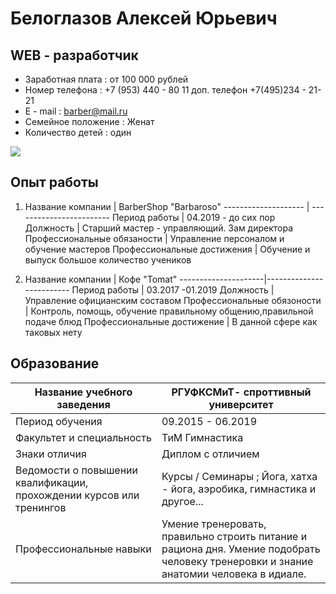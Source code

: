 # Белоглазов Алексей Юрьевич
## WEB - разработчик

* Заработная плата : от 100 000 рублей
* Номер телефона : +7 (953) 440 - 80 11 доп. телефон +7(495)234 - 21-21
* E - mail : barber@mail.ru
* Семейное положение : Женат
* Количество детей : один

![](IMG_20220524_000515_483.jpg)

## Опыт работы

1. Название компании |      BarberShop "Barbarosо"
-------------------- | ------------------------
Период работы        |     04.2019 - до сих пор
Должность            | Старший мастер - управляющий. Зам директора
Профессиональные обязаности |  Управление персоналом и обучение мастеров
Профессиональные достижения | Обучение и выпуск большое количество учеников

2. Название компании |        Кофе "Tomat"
---------------------|-------------------------
Период работы        |       03.2017 -01.2019
Должность            |   Управление официанским составом 
Профессиональные обязоности |  Контроль, помощь, обучение правильному общению,правильной подаче блюд
Профессиональные достижение | В данной сфере как таковых нету


## Образование
Название учебного заведения |     РГУФКСМиТ- спроттивный университет
----------------------------|------------------
Период обучения | 09.2015 - 06.2019
Факультет и специальность |   ТиМ Гимнастика
Знаки отличия | Диплом с отличием
Ведомости о повышении квалификации, прохождении курсов или тренингов | Курсы / Семинары ; Йога, хатха - йога, аэробика, гимнастика и другое...
Профессиональные навыки |  Умение тренеровать, правильно строить питание и рациона дня. Умение подобрать человеку тренеровки и знание анатомии человека в идиале.

